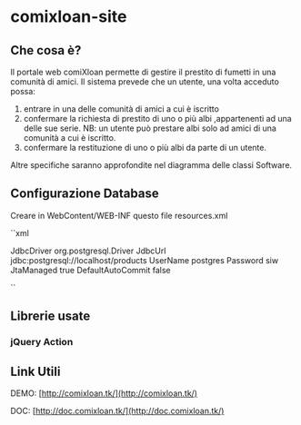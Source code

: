 # comixloan-site

## Che cosa è?
Il portale web comiXloan permette di gestire il prestito di fumetti in una comunità di amici.
Il sistema prevede che un utente, una volta acceduto possa:

1. entrare in una delle comunità di amici a cui è iscritto
2. confermare la richiesta di prestito di uno o più albi ,appartenenti ad una delle sue serie. NB: un utente può prestare albi solo ad amici di una comunità a cui è iscritto.
3. confermare la restituzione di uno o più albi da parte di un utente.

Altre specifiche saranno approfondite nel diagramma delle classi Software.

## Configurazione Database

Creare in WebContent/WEB-INF questo file resources.xml

``xml
<?xml version="1.0" encoding="UTF-8"?>
<tomee>
<Resource id="comiCloan Database" type="DataSource">
JdbcDriver  	 	org.postgresql.Driver
JdbcUrl  			jdbc:postgresql://localhost/products
UserName     		postgres
Password     		siw
JtaManaged      	true
DefaultAutoCommit   false
</Resource>
</tomee>

``

## Librerie usate

### jQuery Action


## Link Utili

DEMO: [http://comixloan.tk/](http://comixloan.tk/)

DOC: [http://doc.comixloan.tk/](http://doc.comixloan.tk/)
